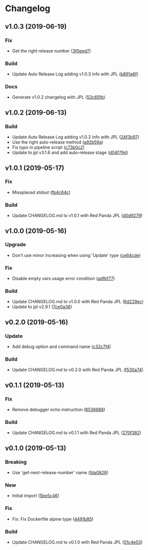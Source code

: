 # Changelog

## v1.0.3 (2019-06-19)

### Fix

* Get the right release number ([3f0eed7](https://github.com/kairops/dc-get-next-release-number/commit/3f0eed7))

### Build

* Update Auto Release Log adding v1.0.3 info with JPL ([b891a6f](https://github.com/kairops/dc-get-next-release-number/commit/b891a6f))

### Docs

* Generate v1.0.2 changelog with JPL ([53c65fb](https://github.com/kairops/dc-get-next-release-number/commit/53c65fb))

## v1.0.2 (2019-06-13)

### Build

* Update Auto Release Log adding v1.0.2 info with JPL ([24f3b97](https://github.com/kairops/dc-get-next-release-number/commit/24f3b97))
* Use the right auto-release method ([a92b59a](https://github.com/kairops/dc-get-next-release-number/commit/a92b59a))
* Fix typo in pipeline script ([c73b0c2](https://github.com/kairops/dc-get-next-release-number/commit/c73b0c2))
* Update to jpl v3.1.6 and add auto-release stage ([d04f79d](https://github.com/kairops/dc-get-next-release-number/commit/d04f79d))

## v1.0.1 (2019-05-17)

### Fix

* Missplaced stdout ([fb4c64c](https://github.com/kairops/dc-get-next-release-number/commit/fb4c64c))

### Build

* Update CHANGELOG.md to v1.0.1 with Red Panda JPL ([d0d9279](https://github.com/kairops/dc-get-next-release-number/commit/d0d9279))

## v1.0.0 (2019-05-16)

### Upgrade

* Don't use minor increasing when using 'Update' type ([ce64cde](https://github.com/kairops/dc-get-next-release-number/commit/ce64cde))

### Fix

* Disable empty vars usage error condition ([adfbf77](https://github.com/kairops/dc-get-next-release-number/commit/adfbf77))

### Build

* Update CHANGELOG.md to v1.0.0 with Red Panda JPL ([6d229ec](https://github.com/kairops/dc-get-next-release-number/commit/6d229ec))
* Update to jpl v2.9.1 ([7ce0a36](https://github.com/kairops/dc-get-next-release-number/commit/7ce0a36))

## v0.2.0 (2019-05-16)

### Update

* Add debug option and command name ([c32c7f4](https://github.com/kairops/dc-get-next-release-number/commit/c32c7f4))

### Build

* Update CHANGELOG.md to v0.2.0 with Red Panda JPL ([f530a74](https://github.com/kairops/dc-get-next-release-number/commit/f530a74))

## v0.1.1 (2019-05-13)

### Fix

* Remove debugger echo instruction ([8536688](https://github.com/kairops/dc-get-next-release-number/commit/8536688))

### Build

* Update CHANGELOG.md to v0.1.1 with Red Panda JPL ([270f382](https://github.com/kairops/dc-get-next-release-number/commit/270f382))

## v0.1.0 (2019-05-13)

### Breaking

* Use 'get-next-release-number' name ([fda0826](https://github.com/kairops/dc-get-next-release-number/commit/fda0826))

### New

* Initial import ([5be5c46](https://github.com/kairops/dc-get-next-release-number/commit/5be5c46))

### Fix

* Fix: Fix Dockerfile alpine type ([4491b85](https://github.com/kairops/dc-get-next-release-number/commit/4491b85))

### Build

* Update CHANGELOG.md to v0.1.0 with Red Panda JPL ([01c4e53](https://github.com/kairops/dc-get-next-release-number/commit/01c4e53))

